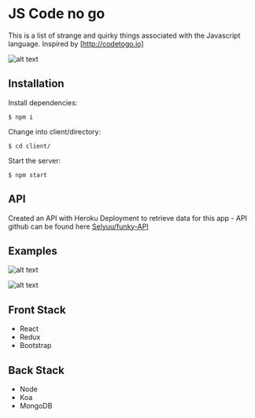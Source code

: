 # JS Code no go
This is a list of strange and quirky things associated with the Javascript language. Inspired by [http://codetogo.io]

![alt text](https://i.imgur.com/zTJaizq.png "screenshot")

## Installation

Install dependencies:

`$ npm i`

Change into client/directory:

`$ cd client/`

Start the server:

`$ npm start`

## API

Created an API with Heroku Deployment to retrieve data for this app - API github can be found here [Selyuu/funky-API](https://github.com/selyuu/funky-API "Github/funky-API")

## Examples

![alt text](https://i.imgur.com/8AR6pli.png "screenshot")

![alt text](https://i.imgur.com/RpEvNh5.png "screenshot")

## Front Stack
- React
- Redux
- Bootstrap

## Back Stack
- Node
- Koa
- MongoDB